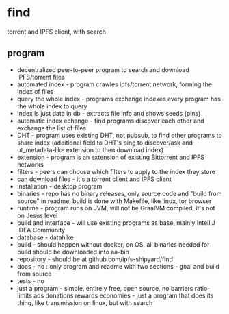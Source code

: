 # find
torrent and IPFS client, with search

## program

- decentralized peer-to-peer program to search and download IPFS/torrent files
- automated index - program crawles ipfs/torrent network, forming the index of files
- query the whole index - programs exchange indexes every program has the whole index to query
- index is just data in db - extracts file info and shows seeds (pins)
- automatic index echange - find programs discover each other and exchange the list of files
- DHT - program uses existing DHT, not pubsub, to find other programs to share index (additional field to DHT's ping to discover/ask and ut_metadata-like extension to then download index)
- extension - program is an extension of existing Bittorrent and IPFS networks
- filters - peers can choose which filters to apply to the index they store
- can download files - it's a torrent client and IPFS client
- installation - desktop program
- binaries - repo has no binary releases, only source code and "build from source" in readme, build is done with Makefile, like linux, tor browser
- runtime - program runs on JVM, will not be GraalVM compiled, it's not on Jesus level
- build and interface - will use existing programs as base, mainly IntelliJ IDEA Community
- database - datahike
- build - should happen without docker, on OS, all binaries needed for build should be downloaded into aa-bin
- repository - should be at github.com/ipfs-shipyard/find
- docs - no : only program and readme with two sections - goal and build from source
- tests - no
- just a program - simple, entirely free, open source, no barriers ratio-limits ads donations rewards economies - just a program that does its thing, like transmission on linux, but with search